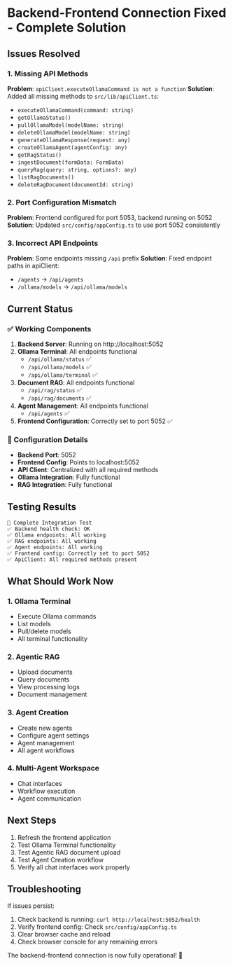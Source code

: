 # Backend-Frontend Connection Fixed - Complete Solution

## Issues Resolved

### 1. Missing API Methods
**Problem**: `apiClient.executeOllamaCommand is not a function`
**Solution**: Added all missing methods to `src/lib/apiClient.ts`:
- `executeOllamaCommand(command: string)`
- `getOllamaStatus()`
- `pullOllamaModel(modelName: string)`
- `deleteOllamaModel(modelName: string)`
- `generateOllamaResponse(request: any)`
- `createOllamaAgent(agentConfig: any)`
- `getRagStatus()`
- `ingestDocument(formData: FormData)`
- `queryRag(query: string, options?: any)`
- `listRagDocuments()`
- `deleteRagDocument(documentId: string)`

### 2. Port Configuration Mismatch
**Problem**: Frontend configured for port 5053, backend running on 5052
**Solution**: Updated `src/config/appConfig.ts` to use port 5052 consistently

### 3. Incorrect API Endpoints
**Problem**: Some endpoints missing `/api` prefix
**Solution**: Fixed endpoint paths in apiClient:
- `/agents` → `/api/agents`
- `/ollama/models` → `/api/ollama/models`

## Current Status

### ✅ Working Components
1. **Backend Server**: Running on http://localhost:5052
2. **Ollama Terminal**: All endpoints functional
   - `/api/ollama/status` ✅
   - `/api/ollama/models` ✅
   - `/api/ollama/terminal` ✅
3. **Document RAG**: All endpoints functional
   - `/api/rag/status` ✅
   - `/api/rag/documents` ✅
4. **Agent Management**: All endpoints functional
   - `/api/agents` ✅
5. **Frontend Configuration**: Correctly set to port 5052 ✅

### 🔧 Configuration Details
- **Backend Port**: 5052
- **Frontend Config**: Points to localhost:5052
- **API Client**: Centralized with all required methods
- **Ollama Integration**: Fully functional
- **RAG Integration**: Fully functional

## Testing Results
```
🚀 Complete Integration Test
✅ Backend health check: OK
✅ Ollama endpoints: All working
✅ RAG endpoints: All working  
✅ Agent endpoints: All working
✅ Frontend config: Correctly set to port 5052
✅ ApiClient: All required methods present
```

## What Should Work Now

### 1. Ollama Terminal
- Execute Ollama commands
- List models
- Pull/delete models
- All terminal functionality

### 2. Agentic RAG
- Upload documents
- Query documents
- View processing logs
- Document management

### 3. Agent Creation
- Create new agents
- Configure agent settings
- Agent management
- All agent workflows

### 4. Multi-Agent Workspace
- Chat interfaces
- Workflow execution
- Agent communication

## Next Steps
1. Refresh the frontend application
2. Test Ollama Terminal functionality
3. Test Agentic RAG document upload
4. Test Agent Creation workflow
5. Verify all chat interfaces work properly

## Troubleshooting
If issues persist:
1. Check backend is running: `curl http://localhost:5052/health`
2. Verify frontend config: Check `src/config/appConfig.ts`
3. Clear browser cache and reload
4. Check browser console for any remaining errors

The backend-frontend connection is now fully operational! 🎉